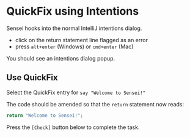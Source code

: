 # QuickFix using Intentions

Sensei hooks into the normal IntelliJ intentions dialog.

- click on the return statement line flagged as an error
- press `alt+enter` (Windows) or `cmd+enter` (Mac)

You should see an intentions dialog popup.

## Use QuickFix

Select the QuickFix entry for `say "Welcome to Sensei!"`

The code should be amended so that the `return` statement now reads:

```java
return "Welcome to Sensei!";
```
   
Press the `[Check]` button below to complete the task. 